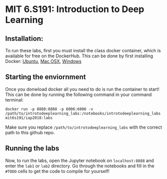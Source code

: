 # MIT 6.S191: Introduction to Deep Learning

## Installation:
To run these labs, first you must install the class docker container, which is available for free on the DockerHub. This can be done by first installing Docker: [Ubuntu](https://www.docker.com/docker-ubuntu), [Mac OSX](https://www.docker.com/docker-mac), [Windows](https://www.docker.com/docker-windows)

## Starting the enviornment
Once you donwload docker all you need to do is run the container to start! This can be done by running the following command in your command terminal:
```
docker run -p 8888:8888 -p 6006:6006 -v /path/to/introtodeeplearning_labs:/notebooks/introtodeeplearning_labs mit6s191/iap2018:labs
```
Make sure you replace `/path/to/introtodeeplearning_labs` with the correct path to this github repo.

## Running the labs
Now, to run the labs, open the Jupyter notebook on `localhost:8888` and enter the `lab1` or `lab2` directory. Go through the notebooks and fill in the `#TODO` cells to get the code to compile for yourself!
